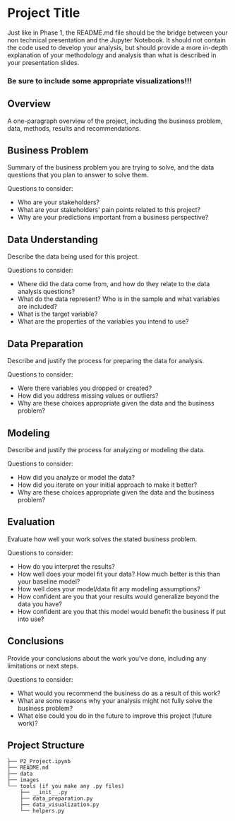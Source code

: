 # Project Title

Just like in Phase 1, the README.md file should be the bridge between your non technical presentation and the Jupyter Notebook. It should not contain the code used to develop your analysis, but should provide a more in-depth explanation of your methodology and analysis than what is described in your presentation slides.

### Be sure to include some appropriate visualizations!!!

## Overview

A one-paragraph overview of the project, including the business problem, data, methods, results and recommendations.

## Business Problem

Summary of the business problem you are trying to solve, and the data questions that you plan to answer to solve them.

Questions to consider:

- Who are your stakeholders?
- What are your stakeholders' pain points related to this project?
- Why are your predictions important from a business perspective?

## Data Understanding

Describe the data being used for this project.

Questions to consider:

- Where did the data come from, and how do they relate to the data analysis questions?
- What do the data represent? Who is in the sample and what variables are included?
- What is the target variable?
- What are the properties of the variables you intend to use?

## Data Preparation

Describe and justify the process for preparing the data for analysis.

Questions to consider:

- Were there variables you dropped or created?
- How did you address missing values or outliers?
- Why are these choices appropriate given the data and the business problem?

## Modeling

Describe and justify the process for analyzing or modeling the data.

Questions to consider:

- How did you analyze or model the data?
- How did you iterate on your initial approach to make it better?
- Why are these choices appropriate given the data and the business problem?

## Evaluation

Evaluate how well your work solves the stated business problem.

Questions to consider:

- How do you interpret the results?
- How well does your model fit your data? How much better is this than your baseline model?
- How well does your model/data fit any modeling assumptions?
- How confident are you that your results would generalize beyond the data you have?
- How confident are you that this model would benefit the business if put into use?

## Conclusions

Provide your conclusions about the work you've done, including any limitations or next steps.

Questions to consider:

- What would you recommend the business do as a result of this work?
- What are some reasons why your analysis might not fully solve the business problem?
- What else could you do in the future to improve this project (future work)?

## Project Structure
```
├── P2_Project.ipynb
├── README.md
├── data
├── images
└── tools (if you make any .py files)
    ├── __init__.py
    ├── data_preparation.py
    ├── data_visualization.py
    └── helpers.py
```
